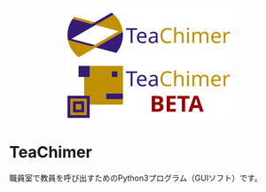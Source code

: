 <center>
    <img src = "./logo/logo-2_small.png" alt = "logo-2_small.png"></img>
    <img src = "./logo/logo-2_BETA_small.png" alt = "logo-2_BETA_small.png"></img>
</center>
<h1>TeaChimer</h1>
<p>職員室で教員を呼び出すためのPython3プログラム（GUIソフト）です。</p>